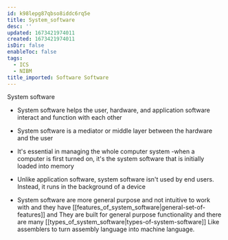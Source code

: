 ```yaml
---
id: k98lepg87qbso8iddc6rq5e
title: System_software
desc: ''
updated: 1673421974011
created: 1673421974011
isDir: false
enableToc: false
tags:
  - ICS
  - NIBM
title_imported: Software Software
---
```


System software


-   System software helps the user, hardware, and application software interact and function with each other

-   System software is a mediator or middle layer between the hardware and the user

-   It's essential in managing the whole computer system -when a computer is first turned on, it's the system software that is initially loaded into memory

-   Unlike application software, system software isn't used by end users. Instead, it runs in the background of a device

- System software are more general purpose and not intuitive to work with and they have [[features_of_system_software|general-set-of-features]] and They are built for general purpose functionality and there are many [[types_of_system_software|types-of-system-software]] Like assemblers to turn assembly language into machine language.

